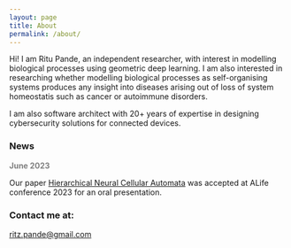 ```yaml
---
layout: page
title: About
permalink: /about/
---
```


Hi! I am Ritu Pande, an independent researcher, with interest in modelling biological processes using geometric deep learning. I am also interested in researching  whether modelling biological processes as self-organising systems produces any insight into diseases arising out of loss of system homeostatis such as cancer or autoimmune disorders. 

I am also software architect with 20+ years of expertise in designing cybersecurity solutions for connected devices. 

### News

<span style="color:gray"> <b> June 2023 </b></span>  
  
Our paper [Hierarchical Neural Cellular Automata]() was accepted at ALife conference 2023 for an oral presentation.  

### Contact me at:

[ritz.pande@gmail.com](mailto:ritz.pande@gmail.com)
